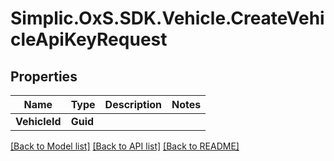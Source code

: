 # Simplic.OxS.SDK.Vehicle.CreateVehicleApiKeyRequest

## Properties

Name | Type | Description | Notes
------------ | ------------- | ------------- | -------------
**VehicleId** | **Guid** |  | 

[[Back to Model list]](../README.md#documentation-for-models) [[Back to API list]](../README.md#documentation-for-api-endpoints) [[Back to README]](../README.md)

